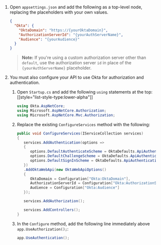 1. Open `appsettings.json` and add the following as a top-level node, replacing the placeholders with your own values.

   ```json
   {
     "Okta": {
       "OktaDomain": "https://{yourOktaDomain}",
       "AuthorizationServerId": "{yourAuthServerName}",
       "Audience": "{yourAudience}"
     }
   }
   ```

   >**Note:** If you're using a custom authorization server other than `default`, use the authorization server `id` in place of the `{yourAuthServerName}` placeholder.

1. You must also configure your API to use Okta for authorization and authentication.
   1. Open `Startup.cs` and add the following `using` statements at the top:
   [[style="list-style-type:lower-alpha"]]
      ```csharp
      using Okta.AspNetCore;
      using Microsoft.AspNetCore.Authorization;
      using Microsoft.AspNetCore.Mvc.Authorization;
      ```

   1. Replace the existing `ConfigureServices` method with the following:

      ```csharp
      public void ConfigureServices(IServiceCollection services)
      {
         services.AddAuthentication(options =>
         {
            options.DefaultAuthenticateScheme = OktaDefaults.ApiAuthenticationScheme;
            options.DefaultChallengeScheme = OktaDefaults.ApiAuthenticationScheme;
            options.DefaultSignInScheme = OktaDefaults.ApiAuthenticationScheme;
         })
         .AddOktaWebApi(new OktaWebApiOptions()
         {
            OktaDomain = Configuration["Okta:OktaDomain"],
            AuthorizationServerId = Configuration["Okta:AuthorizationServerId"],
            Audience = Configuration["Okta:Audience"]
         });

         services.AddAuthorization();

         services.AddControllers();
      }
      ```

   1. In the `Configure` method, add the following line immediately above `app.UseAuthorization();`:

      ```csharp
      app.UseAuthentication();
      ```
